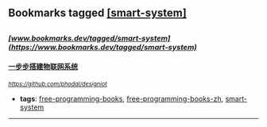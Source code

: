 ## Bookmarks tagged [[smart-system]](https://www.bookmarks.dev/search?q=[smart-system])

_<sup><sup>[www.bookmarks.dev/tagged/smart-system](https://www.bookmarks.dev/tagged/smart-system)</sup></sup>_
---
#### [一步步搭建物联网系统](https://github.com/phodal/designiot)
_<sup>https://github.com/phodal/designiot</sup>_

* **tags**: [free-programming-books](../tagged/free-programming-books.md), [free-programming-books-zh](../tagged/free-programming-books-zh.md), [smart-system](../tagged/smart-system.md)
---
